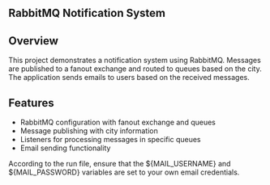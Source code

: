 ## RabbitMQ Notification System

## Overview
This project demonstrates a notification system using RabbitMQ. Messages are published to a fanout exchange and routed to queues based on the city. The application sends emails to users based on the received messages.

## Features
- RabbitMQ configuration with fanout exchange and queues
- Message publishing with city information
- Listeners for processing messages in specific queues
- Email sending functionality

According to the run file, ensure that the ${MAIL_USERNAME} and ${MAIL_PASSWORD} variables are set to your own email credentials.

